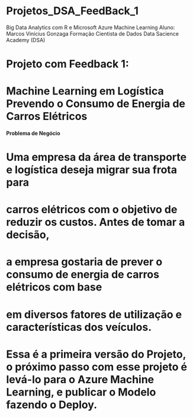 # Projetos_DSA_FeedBack_1
Big Data Analytics com R e Microsoft Azure Machine Learning
Aluno: Marcos Vinícius Gonzaga
Formação Cientista de Dados
Data Sacience Academy (DSA)

# Projeto com Feedback 1: 
# Machine Learning em Logística Prevendo o Consumo de Energia de Carros Elétricos


#### Problema de Negócio ####

# Uma empresa da área de transporte e logística deseja migrar sua frota para 
# carros elétricos com o objetivo de reduzir os custos. Antes de tomar a decisão, 
# a empresa gostaria de prever o consumo de energia de carros elétricos com base 
# em diversos fatores de utilização e características dos veículos.


# Essa é a primeira versão do Projeto, o próximo passo com esse projeto é levá-lo para o Azure Machine Learning, e publicar o Modelo fazendo o Deploy.

